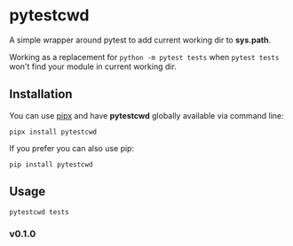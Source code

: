 # pytestcwd

A simple wrapper around pytest to add current working dir to **sys.path**.

Working as a replacement for `python -m pytest tests` when `pytest tests` won't find your module in current working dir.

## Installation
You can use [pipx](https://pipxproject.github.io/pipx/) and have **pytestcwd** globally available via command line:
```
pipx install pytestcwd
```
If you prefer you can also use pip:
```
pip install pytestcwd
```

## Usage
```
pytestcwd tests
```
### v0.1.0